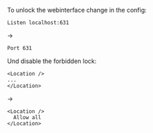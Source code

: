 To unlock the webinterface change in the config:

```
Listen localhost:631
```
->
```
Port 631
```

Und disable the forbidden lock:
```
<Location />
...
</Location>
```
->
```
<Location />
  Allow all     
</Location>
```
